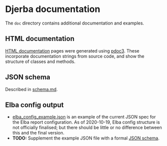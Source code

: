 Djerba documentation
====================

The `doc` directory contains additional documentation and examples.

## HTML documentation

[HTML documentation](./html/djerba/index.html) pages were generated using [pdoc3](https://pdoc3.github.io/pdoc/). These incorporate documentation strings from source code, and show the structure of classes and methods.

## JSON schema

Described in [schema.md](./schema.md).

## Elba config output

- [elba_config_example.json](./elba_config_example.json) is an example of the current JSON spec for the Elba report configuration. As of 2020-10-19, Elba config structure is not officially finalised; but there should be little or no difference between this and the final version.
- **TODO:** Supplement the example JSON file with a formal [JSON schema](https://json-schema.org/).
